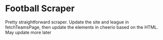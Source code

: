 # Football Scraper
Pretty straightforward scraper. Update the site and league in fetchTeamsPage, then update the elements in cheerio based on the HTML.  
May update more later
